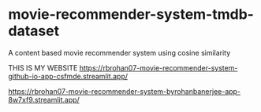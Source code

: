 # movie-recommender-system-tmdb-dataset
A content based movie recommender system using cosine similarity

THIS IS MY WEBSITE  https://rbrohan07-movie-recommender-system-github-io-app-csfmde.streamlit.app/

https://rbrohan07-movie-recommender-system-byrohanbanerjee-app-8w7xf9.streamlit.app/

